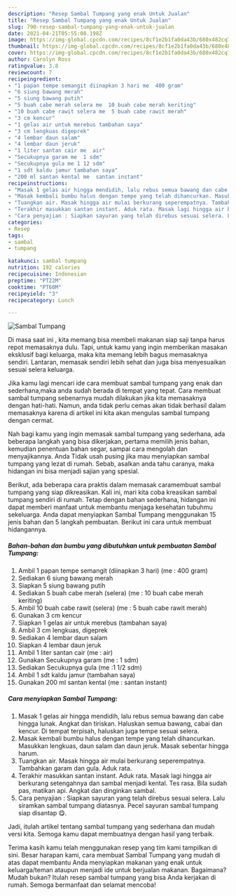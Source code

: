 ```yaml
---
description: "Resep Sambal Tumpang yang enak Untuk Jualan"
title: "Resep Sambal Tumpang yang enak Untuk Jualan"
slug: 790-resep-sambal-tumpang-yang-enak-untuk-jualan
date: 2021-04-21T05:55:08.198Z
image: https://img-global.cpcdn.com/recipes/8cf1e2b1fa0da43b/680x482cq70/sambal-tumpang-foto-resep-utama.jpg
thumbnail: https://img-global.cpcdn.com/recipes/8cf1e2b1fa0da43b/680x482cq70/sambal-tumpang-foto-resep-utama.jpg
cover: https://img-global.cpcdn.com/recipes/8cf1e2b1fa0da43b/680x482cq70/sambal-tumpang-foto-resep-utama.jpg
author: Carolyn Ross
ratingvalue: 3.8
reviewcount: 7
recipeingredient:
- "1 papan tempe semangit diinapkan 3 hari me  400 gram"
- "6 siung bawang merah"
- "5 siung bawang putih"
- "5 buah cabe merah selera me  10 buah cabe merah keriting"
- "10 buah cabe rawit selera me  5 buah cabe rawit merah"
- "3 cm kencur"
- "1 gelas air untuk merebus tambahan saya"
- "3 cm lengkuas digeprek"
- "4 lembar daun salam"
- "4 lembar daun jeruk"
- "1 liter santan cair me  air"
- "Secukupnya garam me  1 sdm"
- "Secukupnya gula me 1 12 sdm"
- "1 sdt kaldu jamur tambahan saya"
- "200 ml santan kental me  santan instant"
recipeinstructions:
- "Masak 1 gelas air hingga mendidih, lalu rebus semua bawang dan cabe hingga lunak. Angkat dan tiriskan. Haluskan semua bawang, cabai dan kencur. Di tempat terpisah, haluskan juga tempe sesuai selera."
- "Masak kembali bumbu halus dengan tempe yang telah dihancurkan. Masukkan lengkuas, daun salam dan daun jeruk. Masak sebentar hingga harum."
- "Tuangkan air. Masak hingga air mulai berkurang seperempatnya. Tambahkan garam dan gula. Aduk rata."
- "Terakhir masukkan santan instant. Aduk rata. Masak lagi hingga air berkurang setengahnya dan sambal menjadi kental. Tes rasa. Bila sudah pas, matikan api. Angkat dan dinginkan sambal."
- "Cara penyajian : Siapkan sayuran yang telah direbus sesuai selera. Lalu siramkan sambal tumpang diatasnya. Pecel sayuran sambal tumpang siap disantap 😋."
categories:
- Resep
tags:
- sambal
- tumpang

katakunci: sambal tumpang 
nutrition: 192 calories
recipecuisine: Indonesian
preptime: "PT22M"
cooktime: "PT60M"
recipeyield: "3"
recipecategory: Lunch

---
```



![Sambal Tumpang](https://img-global.cpcdn.com/recipes/8cf1e2b1fa0da43b/680x482cq70/sambal-tumpang-foto-resep-utama.jpg)

Di masa  saat ini , kita memang bisa membeli makanan siap saji tanpa harus repot memasaknya dulu. Tapi, untuk kamu yang ingin memberikan masakan eksklusif bagi keluarga, maka kita memang lebih bagus memasaknya sendiri. Lantaran, memasak sendiri lebih sehat dan juga bisa menyesuaikan sesuai selera keluarga.

Jika kamu lagi mencari ide cara membuat sambal tumpang yang enak dan sederhana,maka anda sudah berada di tempat yang tepat. Cara membuat sambal tumpang  sebenarnya mudah dilakukan jika kita memasaknya dengan hati-hati. Namun, anda tidak perlu cemas akan tidak berhasil dalam memasaknya 
karena di artikel ini kita akan mengulas sambal tumpang dengan cermat.  



Nah bagi kamu yang ingin memasak sambal tumpang yang sederhana, ada beberapa langkah yang bisa dikerjakan, pertama memilih jenis bahan, kemudian penentuan bahan segar, sampai cara mengolah dan menyajikannya. Anda Tidak usah pusing jika mau menyiapkan sambal tumpang yang lezat di rumah. Sebab, asalkan anda  tahu caranya, maka hidangan ini bisa menjadi sajian yang spesial.

Berikut, ada beberapa cara praktis  dalam memasak caramembuat sambal tumpang yang siap dikreasikan. Kali ini, mari kita coba kreasikan sambal tumpang sendiri di rumah. Tetap dengan bahan sederhana, hidangan ini dapat memberi manfaat untuk membantu menjaga kesehatan tubuhmu sekeluarga. Anda dapat menyiapkan Sambal Tumpang menggunakan 15 jenis bahan dan 5 langkah pembuatan. Berikut ini cara untuk membuat hidangannya.

<!--inarticleads1-->

##### Bahan-bahan dan bumbu yang dibutuhkan untuk pembuatan Sambal Tumpang:

1. Ambil 1 papan tempe semangit (diinapkan 3 hari) (me : 400 gram)
1. Sediakan 6 siung bawang merah
1. Siapkan 5 siung bawang putih
1. Sediakan 5 buah cabe merah (selera) (me : 10 buah cabe merah keriting)
1. Ambil 10 buah cabe rawit (selera) (me : 5 buah cabe rawit merah)
1. Gunakan 3 cm kencur
1. Siapkan 1 gelas air untuk merebus (tambahan saya)
1. Ambil 3 cm lengkuas, digeprek
1. Sediakan 4 lembar daun salam
1. Siapkan 4 lembar daun jeruk
1. Ambil 1 liter santan cair (me : air)
1. Gunakan Secukupnya garam (me : 1 sdm)
1. Sediakan Secukupnya gula (me :1 1/2 sdm)
1. Ambil 1 sdt kaldu jamur (tambahan saya)
1. Gunakan 200 ml santan kental (me : santan instant)




<!--inarticleads2-->

##### Cara menyiapkan Sambal Tumpang:

1. Masak 1 gelas air hingga mendidih, lalu rebus semua bawang dan cabe hingga lunak. Angkat dan tiriskan. Haluskan semua bawang, cabai dan kencur. Di tempat terpisah, haluskan juga tempe sesuai selera.
1. Masak kembali bumbu halus dengan tempe yang telah dihancurkan. Masukkan lengkuas, daun salam dan daun jeruk. Masak sebentar hingga harum.
1. Tuangkan air. Masak hingga air mulai berkurang seperempatnya. Tambahkan garam dan gula. Aduk rata.
1. Terakhir masukkan santan instant. Aduk rata. Masak lagi hingga air berkurang setengahnya dan sambal menjadi kental. Tes rasa. Bila sudah pas, matikan api. Angkat dan dinginkan sambal.
1. Cara penyajian : Siapkan sayuran yang telah direbus sesuai selera. Lalu siramkan sambal tumpang diatasnya. Pecel sayuran sambal tumpang siap disantap 😋.




Jadi, itulah artikel tentang  sambal tumpang  yang sederhana dan mudah versi kita. Semoga kamu dapat membuatnya dengan hasil yang terbaik. 

Terima kasih kamu telah menggunakan resep yang tim kami tampilkan di sini. Besar harapan kami, cara membuat  Sambal Tumpang yang mudah di atas dapat membantu Anda menyiapkan makanan yang enak untuk keluarga/teman ataupun menjadi ide untuk berjualan makanan. Bagaimana? Mudah bukan? Itulah resep sambal tumpang yang bisa Anda kerjakan di rumah. Semoga bermanfaat dan selamat mencoba!

